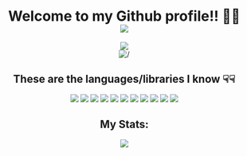 <div id="header" align="center">
  <h1>  Welcome to my Github profile!! 👋🏻 <br/> 
    <a href="https://salehalfadhel.com">
      <img src="https://img.shields.io/badge/-My%20Portfolio-blueviolet"/>
     </a>
  </h1>
</div>
<div id="badges" align="center">
  <a href="https://www.instagram.com/s.f.2.0.0.3/">
    <img src="https://img.shields.io/badge/Instagram-E4405F?style=for-the-badge&logo=instagram&logoColor=white"/>
  </a>
</div>
<div id="badges 2" align="center">
  <img src="https://komarev.com/ghpvc/?username=IMNOTXS&style=flat-square&color=blue" alt="/"/>
</div>
<div id="badges 3" align="center">
  <h2> These are the languages/libraries I know ☟☟ </h2>
  <div>
    <img src="https://img.shields.io/badge/c++-%2300599C.svg?style=for-the-badge&logo=c%2B%2B&logoColor=white"/>
    <img src="https://img.shields.io/badge/python-3670A0?style=for-the-badge&logo=python&logoColor=ffdd54"/>
    <img src="https://img.shields.io/badge/html5-%23E34F26.svg?style=for-the-badge&logo=html5&logoColor=white"/>
    <img src="https://img.shields.io/badge/css3-%231572B6.svg?style=for-the-badge&logo=css3&logoColor=white"/>
    <img src="https://img.shields.io/badge/JavaScript-F7DF1E?style=for-the-badge&logo=javascript&logoColor=black"/>
    <img src="https://img.shields.io/badge/react-%2320232a.svg?style=for-the-badge&logo=react&logoColor=%2361DAFB"/>
    <img src="https://img.shields.io/badge/java-%23ED8B00.svg?style=for-the-badge&logo=java&logoColor=white"/>
    <img src="https://img.shields.io/badge/Firebase-039BE5?style=for-the-badge&logo=Firebase&logoColor=white"/>
    <img src="https://img.shields.io/badge/Next-black?style=for-the-badge&logo=next.js&logoColor=white"/>
    <img src="https://img.shields.io/badge/tailwindcss-%2338B2AC.svg?style=for-the-badge&logo=tailwind-css&logoColor=white"/>
    <img src="https://img.shields.io/badge/redux-%23593d88.svg?style=for-the-badge&logo=redux&logoColor=white"/>
  </div>
  <h2>  My Stats: </h2>
  <div>
    <img src="https://github-readme-stats.vercel.app/api/top-langs/?username=IMNOTXS&theme=vision-friendly-dark"/>
  </div>  
</div>
